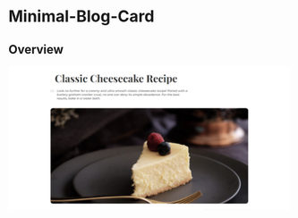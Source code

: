 # Minimal-Blog-Card


<!-- OVERVIEW -->

## Overview

![screenshot](https://github.com/krish144/RecipePage/blob/main/recipe-page-master/RecipePage.png)
